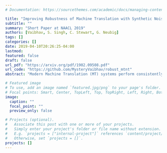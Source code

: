 ```yaml
---
# Documentation: https://sourcethemes.com/academic/docs/managing-content/

title: "Improving Robustness of Machine Translation with Synthetic Noise"
subtitle: ""
summary: "Short Paper at NAACL 2019"
authors: [Vaibhav, S. Singh, C. Stewart, G. Neubig]
tags: []
categories: []
date: 2019-04-10T20:26:25-04:00
lastmod: 
featured: false
draft: false
url_pdf: "https://arxiv.org/pdf/1902.09508.pdf"
url_code: "https://github.com/MysteryVaibhav/robust_mtnt"
abstract: "Modern Machine Translation (MT) systems perform consistently well on clean, in-domain text. However most human generated text, particularly in the realm of social media, is full of typos, slang, dialect, idiolect and other noise which can have a disastrous impact on the accuracy of output translation. In this paper we leverage the Machine Translation of Noisy Text (MTNT) dataset to enhance the robustness of MT systems by emulating naturally occurring noise in otherwise clean data. Synthesizing noise in this manner we are ultimately able to make a vanilla MT system resilient to naturally occurring noise and partially mitigate loss in accuracy resulting therefrom."

# Featured image
# To use, add an image named `featured.jpg/png` to your page's folder.
# Focal points: Smart, Center, TopLeft, Top, TopRight, Left, Right, BottomLeft, Bottom, BottomRight.
image:
  caption: ""
  focal_point: ""
  preview_only: false

# Projects (optional).
#   Associate this post with one or more of your projects.
#   Simply enter your project's folder or file name without extension.
#   E.g. `projects = ["internal-project"]` references `content/project/deep-learning/index.md`.
#   Otherwise, set `projects = []`.
projects: []
---
```

